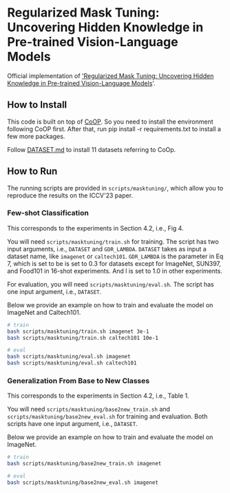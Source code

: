 # Regularized Mask Tuning: Uncovering Hidden Knowledge in Pre-trained Vision-Language Models
Official implementation of ['Regularized Mask Tuning: Uncovering Hidden Knowledge in Pre-trained Vision-Language Models](https://arxiv.org/abs/2307.15049)'.

## How to Install

This code is built on top of [CoOP](https://github.com/KaiyangZhou/CoOp). So you need to install the environment following CoOP first. After that, run pip install -r requirements.txt to install a few more packages.

Follow [DATASET.md](https://github.com/KaiyangZhou/CoOp/blob/main/DATASETS.md) to install 11 datasets referring to CoOp.


## How to Run

The running scripts are provided in `scripts/masktuning/`, which allow you to reproduce the results on the ICCV'23 paper.


### Few-shot Classification
This corresponds to the experiments in Section 4.2, i.e., Fig 4.

You will need `scripts/masktuning/train.sh` for training. The script has two input arguments, i.e., `DATASET` and `GDR_LAMBDA`. `DATASET` takes as input a dataset name, like `imagenet` or `caltech101`. `GDR_LAMBDA` is the parameter in Eq 7, which is set to be is set to 0.3 for datasets except for ImageNet, SUN397, and Food101 in 16-shot experiments. And l is set to 1.0 in other experiments. 

For evaluation, you will need `scripts/masktuning/eval.sh`. The script has one input argument, i.e., `DATASET`.

Below we provide an example on how to train and evaluate the model on ImageNet and Caltech101.

```bash
# train
bash scripts/masktuning/train.sh imagenet 3e-1
bash scripts/masktuning/train.sh caltech101 10e-1

# eval
bash scripts/masktuning/eval.sh imagenet 
bash scripts/masktuning/eval.sh caltech101
```

### Generalization From Base to New Classes

This corresponds to the experiments in Section 4.2, i.e., Table 1.

You will need `scripts/masktuning/base2new_train.sh` and `scripts/masktuning/base2new_eval.sh` for training and evaluation. Both scripts have one input argument, i.e., `DATASET`. 

Below we provide an example on how to train and evaluate the model on ImageNet.

```bash
# train
bash scripts/masktuning/base2new_train.sh imagenet 

# eval
bash scripts/masktuning/base2new_eval.sh imagenet
```
